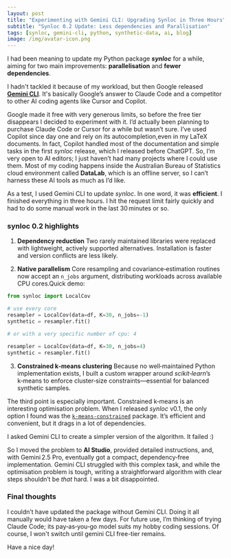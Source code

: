 ```yaml
---
layout: post
title: "Experimenting with Gemini CLI: Upgrading Synloc in Three Hours"
subtitle: "Synloc 0.2 Update: Less dependencies and Parallisation"
tags: [synloc, gemini-cli, python, synthetic-data, ai, blog]
image: /img/avatar-icon.png
---
```


I had been meaning to update my Python package ***synloc*** for a while, aiming for two main improvements: **parallelisation** and **fewer dependencies**.

I hadn't tackled it because of my workload, but then Google released **[Gemini CLI](https://github.com/google-gemini/gemini-cli)**. It's basically Google’s answer to Claude Code and a competitor to other AI coding agents like Cursor and Copilot.

Google made it free with very generous limits, so before the free tier disappears I decided to experiment with it. I’d actually been planning to purchase Claude Code or Cursor for a while but wasn’t sure. I’ve used Copilot since day one and rely on its autocompletion,even in my LaTeX documents. In fact, Copilot handled most of the documentation and simple tasks in the first *synloc* release, which I released before ChatGPT. So, I’m very open to AI editors; I just haven’t had many projects where I could use them. Most of my coding happens inside the Australian Bureau of Statistics cloud environment called **DataLab**, which is an offline server, so I can’t harness these AI tools as much as I’d like.

As a test, I used Gemini CLI to update *synloc*. In one word, it was **efficient**. I finished everything in three hours. I hit the request limit fairly quickly and had to do some manual work in the last 30 minutes or so.

### synloc 0.2 highlights

1. **Dependency reduction**
   Two rarely maintained libraries were replaced with lightweight, actively supported alternatives. Installation is faster and version conflicts are less likely.

2. **Native parallelism**
   Core resampling and covariance‑estimation routines now accept an `n_jobs` argument, distributing workloads across available CPU cores.Quick demo:

```python
from synloc import LocalCov

# use every core
resampler = LocalCov(data=df, K=30, n_jobs=-1)
synthetic = resampler.fit()

# or with a very specific number of cpu: 4

resampler = LocalCov(data=df, K=30, n_jobs=4)
synthetic = resampler.fit()
```

3. **Constrained k‑means clustering**
   Because no well‑maintained Python implementation exists, I built a custom wrapper around *scikit‑learn*’s k‑means to enforce cluster‑size constraints—essential for balanced synthetic samples.

The third point is especially important. Constrained k‑means is an interesting optimisation problem. When I released *synloc* v0.1, the only option I found was the [`k‑means‑constrained`](https://pypi.org/project/k-means-constrained/) package. It’s efficient and convenient, but it drags in a lot of dependencies.

I asked Gemini CLI to create a simpler version of the algorithm. It failed :)

So I moved the problem to **AI Studio**, provided detailed instructions, and, with Gemini 2.5 Pro, eventually got a compact, dependency‑free implementation. Gemini CLI struggled with this complex task, and while the optimisation problem is tough, writing a straightforward algorithm with clear steps shouldn’t be *that* hard. I was a bit disappointed.

### Final thoughts

I couldn’t have updated the package without Gemini CLI. Doing it all manually would have taken a few days. For future use, I’m thinking of trying Claude Code; its pay‑as‑you‑go model suits my hobby coding sessions. Of course, I won't switch until gemini CLI free-tier remains. 

Have a nice day!
